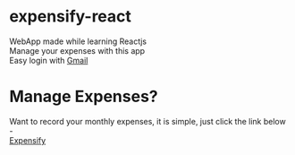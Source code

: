 # expensify-react

WebApp made while learning Reactjs  
Manage your expenses with this app  
Easy login with [Gmail](https://mail.google.com/)

# Manage Expenses?

Want to record your monthly expenses, it is simple, just click the link below -  
[Expensify](https://expensify-react-v1.herokuapp.com)
